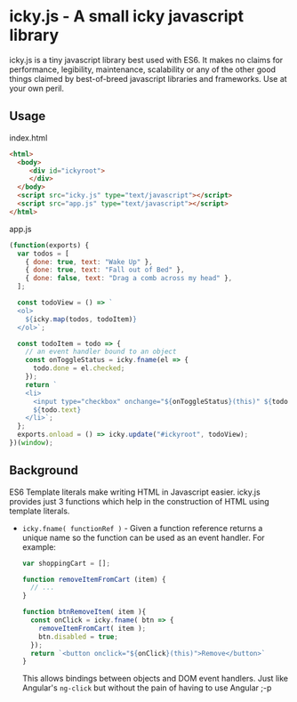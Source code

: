 # icky.js - A small icky javascript library

icky.js is a tiny javascript library best used with ES6. It makes no claims for performance, legibility, maintenance, scalability or any of the other good things claimed by best-of-breed javascript libraries and frameworks. Use at your own peril.

## Usage

index.html  

```html
<html>
  <body>
     <div id="ickyroot">
     </div>
  </body>
  <script src="icky.js" type="text/javascript"></script>
  <script src="app.js" type="text/javascript"></script>
</html>
```

app.js

```javascript
(function(exports) {
  var todos = [
    { done: true, text: "Wake Up" }, 
    { done: true, text: "Fall out of Bed" },
    { done: false, text: "Drag a comb across my head" },
  ];

  const todoView = () => `
  <ol>
    ${icky.map(todos, todoItem)}
  </ol>`;

  const todoItem = todo => {
    // an event handler bound to an object
    const onToggleStatus = icky.fname(el => {
      todo.done = el.checked;
    });
    return `
    <li>
      <input type="checkbox" onchange="${onToggleStatus}(this)" ${todo.done ? "checked" : ""} /> 
      ${todo.text}
    </li>`;
  };
  exports.onload = () => icky.update("#ickyroot", todoView);
})(window);
```

## Background

ES6 Template literals make writing HTML in Javascript easier. icky.js provides just 3 functions which help in the construction of HTML using template literals.

* `icky.fname( functionRef )` - Given a function reference returns a unique name so the function can be used as an event handler. For example:  
  ```javascript
  var shoppingCart = [];

  function removeItemFromCart (item) {
    // ...
  }

  function btnRemoveItem( item ){
    const onClick = icky.fname( btn => {
      removeItemFromCart( item );
      btn.disabled = true;
    });
    return `<button onclick="${onClick}(this)">Remove</button>`
  }
  ```
  This allows bindings between objects and DOM event handlers. Just like Angular's `ng-click`  but without the pain of having to use Angular ;-p
  